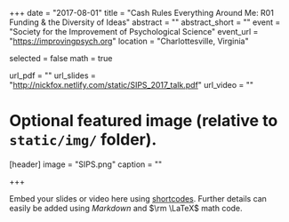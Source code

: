 +++
date = "2017-08-01"
title = "Cash Rules Everything Around Me: R01 Funding & the Diversity of Ideas"
abstract = ""
abstract_short = ""
event = "Society for the Improvement of Psychological Science"
event_url = "https://improvingpsych.org"
location = "Charlottesville, Virginia"

selected = false
math = true

url_pdf = ""
url_slides = "http://nickfox.netlify.com/static/SIPS_2017_talk.pdf"
url_video = ""

# Optional featured image (relative to `static/img/` folder).
[header]
image = "SIPS.png"
caption = ""

+++

Embed your slides or video here using [shortcodes](https://gcushen.github.io/hugo-academic-demo/post/writing-markdown-latex/). Further details can easily be added using *Markdown* and $\rm \LaTeX$ math code. 
